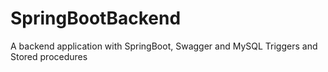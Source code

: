 # SpringBootBackend
A backend application with SpringBoot, Swagger and MySQL Triggers and Stored procedures 
